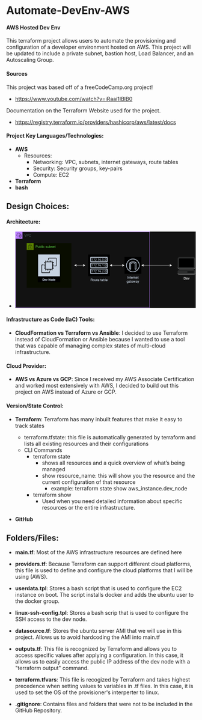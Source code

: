 # Automate-DevEnv-AWS

#### AWS Hosted Dev Env

This terraform project allows users to automate the provisioning and configuration of a developer environment hosted on AWS. This project will be updated to include a private subnet, bastion host, Load Balancer, and an Autoscaling Group.

#### Sources

This project was based off of a freeCodeCamp.org project!
- https://www.youtube.com/watch?v=iRaai1IBlB0

Documentation on the Terraform Website used for the project.
- https://registry.terraform.io/providers/hashicorp/aws/latest/docs

#### Project Key Languages/Technologies: 

- **AWS**
    - Resources: 
        - Networking: VPC, subnets, internet gateways, route tables
        - Security: Security groups, key-pairs
        - Compute: EC2
- **Terraform**
- **bash**


## Design Choices:

#### Architecture:
- ![AWSArch](images/AWSArch.png)

#### Infrastructure as Code (IaC) Tools:
- **CloudFormation vs Terraform vs Ansible**: I decided to use Terraform instead of CloudFormation or Ansible because I wanted to use a tool that was capable of managing complex states of multi-cloud infrastructure.

#### Cloud Provider:
- **AWS vs Azure vs GCP**: Since I received my AWS Associate Certification and worked most extensively with AWS, I decided to build out this project on AWS instead of Azure or GCP.

#### Version/State Control:

- **Terraform**: Terraform has many inbuilt features that make it easy to track states
    - terraform.tfstate: this file is automatically generated by terraform and lists all existing resources and their configurations
    - CLI Commands
        - terraform state 
            - shows all resources and a quick overview of what’s being managed
            - show resource_name: this will show you the resource and the current configuration of that resource
                - example: terraform state show aws_instance.dev_node
        - terraform show
            - Used when you need detailed information about specific resources or the entire infrastructure.

- **GitHub**

## Folders/Files:

- **main.tf**: Most of the AWS infrastructure resources are defined here

- **providers.tf**: Because Terraform can support different cloud platforms, this file is used to define and configure the cloud platforms that I will be using (AWS).

- **userdata.tpl**: Stores a bash script that is used to configure the EC2 instance on boot. The script installs docker and adds the ubuntu user to the docker group.

- **linux-ssh-config.tpl**: Stores a bash scrip that is used to configure the SSH access to the dev node.

- **datasource.tf**: Stores the ubuntu server AMI that we will use in this project. Allows us to avoid hardcoding the AMI into main.tf

- **outputs.tf**: This file is recognized by Terraform and allows you to access specific values after applying a configuration. In this case, it allows us to easily access the public IP address of the dev node with a "terraform output" command.

- **terraform.tfvars**: This file is recogized by Terraform and takes highest precedence when setting values to variables in .tf files. In this case, it is used to set the OS of the provisioner's interperter to linux.

- **.gitignore**: Contains files and folders that were not to be included in the GitHub Repository.
